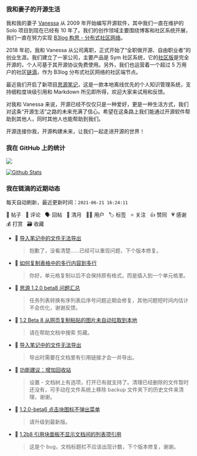 ### 我和妻子的开源生活

我和我的妻子 [Vanessa](https://github.com/Vanessa219) 从 2009 年开始编写开源软件，其中我们一直在维护的 Solo 项目到现在已经有 10 年了。我们的创作领域主要围绕博客和社区系统开展，我们一直在努力实现 [B3log 构思 - 分布式社区网络](https://ld246.com/article/1546941897596)。

2018 年初，我和 Vanessa 从公司离职，正式开始了“全职做开源、自由职业者”的创业生涯。我们建立了一家公司，主要产品是 Sym 社区系统，它的[社区版](https://github.com/88250/symphony)是完全开源的，个人可基于其开源协议免费使用。另外，我们也运营着一个超过 5 万用户的社区[链滴](https://ld246.com)，作为 B3log 分布式社区网络的社区端节点。

最近我们开启了新项目[思源笔记](https://github.com/siyuan-note/siyuan)，这是一款本地离线优先的个人知识管理系统，支持细粒度块级引用和 Markdown 所见即所得，欢迎大家来试用和反馈。

对我和 Vanessa 来说，开源已经不仅仅只是一种爱好，更是一种生活方式，我们对这条“开源生活”之路的未来充满了信心。希望在这条路上我们能通过开源软件帮助到其他人，同时其他人也能帮助到我们。

开源连接你我，开源构建未来，让我们一起走进开源的世界！

### 我在 GitHub 上的统计

<a title="Hits" target="_blank" href="https://github.com/88250/88250"><img src="https://hits.b3log.org/88250/88250.svg"></a>

[![Github Stats](https://github-readme-stats.vercel.app/api?username=88250&theme=tokyonight&show_icons=true)](https://github.com/88250)

<!--events start -->

### 我在链滴的近期动态

每天自动刷新，最近更新时间：`2021-06-21 16:24:11`

📝 帖子 &nbsp; 💬 评论 &nbsp; 🗣 回帖 &nbsp; 🌙 清月 &nbsp; 👨‍💻 用户 &nbsp; 🏷️ 标签 &nbsp; ⭐️ 关注 &nbsp; 👍 赞同 &nbsp; 💗 感谢 &nbsp; 💰 打赏 &nbsp; 🗃 收藏

* 💬 [导入笔记中的文件无法导出](https://ld246.com/article/1624239952507/comment/1624262972919#comments)

  > 抱歉了，没看清楚……已经可以重现问题，下个版本修复。
* 💬 [如何复制表格中的多行内容到多行](https://ld246.com/article/1624246286928/comment/1624260290968#comments)

  > 你好，单元格复制以后不会保持原有格式，而是插入到一个单元格里。
* 💬 [思源 1.2.0 beta8 问题汇总](https://ld246.com/article/1624212175057/comment/1624259921740#comments)

  > 任务列表转换有序列表后序号问题近期会修复，其他问题短时间内估计不会优化，谢谢反馈。
* 💬 [1.2 Beta 8 从网页复制粘贴的图片未自动拉取到本地](https://ld246.com/article/1624255741173/comment/1624259789722#comments)

  > 请在帮助文档中搜索 剪藏。
* 💬 [导入笔记中的文件无法导出](https://ld246.com/article/1624239952507/comment/1624259722613#comments)

  > 导出时需要在文档里有引用链接才会一并导出。
* 💬 [功能建议：增加回收站](https://ld246.com/article/1624246317844/comment/1624259562932#comments)

  > 设置 - 文档树上有选项，打开已有就支持了。清理已经删除的文件暂时还没有，可手动在文件系统上移除 backup 文件夹下的历史文件来清理，谢谢。
* 💬 [1.2.0-beta6 点击块图标不弹出菜单](https://ld246.com/article/1623652316186/comment/1624259445621#comments)

  > 请升级到最新版。
* 💬 [1.2b8 引用块面板不显示文档间的列表项引用](https://ld246.com/article/1624150695457/comment/1624201135070#comments)

  > 这是个 bug，文档标题栏不应该出现计数，下个版本修复，谢谢。


<!--events end -->
